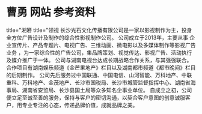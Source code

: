 
# 曹勇 网站 参考资料

title="湘箬
title="领视
 长沙光石文化传播有限公司是一家以影视制作为主，投身全方位广告设计及制作的综合性影视制作公司。 公司成立于2013年，主要从事 企业宣传片、产品专题片、电视广告、三维动画、微电影以及多媒体制作等影视广告业务 ，为一家综合性的广告公司，集品牌策划、视觉传达、影视广告、活动执行及媒介推广于一体。 公司与湖南电视台达成长期战略合作关系，与其强强联合。合作项目有湖南娱乐频道《金芒果地产》栏目以及湖南都市频道《都市晚间》栏目的后期制作。 公司先后服务过中国联通、中国电信、山河智能、万科地产、中联重科、万科地产、金茂地产、长沙市国税局、长沙市城管监督指挥中心、湖南省海事局、湖南省安监局、长沙县国土局等众多知名企事业单位。 自成立之初，公司便立足至诚至善的服务，保持与客户的密切沟通，以契合客户意图的创意诚服客户，用专业专注的心态，传递品牌价值，成就品牌之美。
